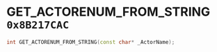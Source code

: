 # GET_ACTORENUM_FROM_STRING `0x8B217CAC`

```cpp
int GET_ACTORENUM_FROM_STRING(const char* _ActorName);
```